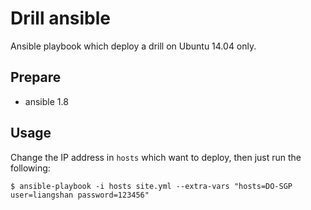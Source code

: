 Drill ansible
=============

Ansible playbook which deploy a drill on Ubuntu 14.04 only.

## Prepare
+ ansible 1.8

## Usage

Change the IP address in `hosts` which want to deploy, then just run the following:

	$ ansible-playbook -i hosts site.yml --extra-vars "hosts=DO-SGP user=liangshan password=123456"
